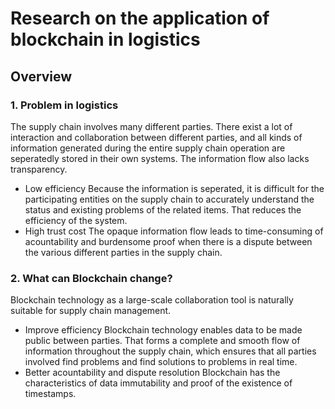 # Research on the application of blockchain in logistics
## Overview
### 1. Problem in logistics
The supply chain involves many different parties. There exist a lot of interaction and collaboration between different parties, and all kinds of information generated during the entire supply chain operation are seperatedly stored in their own systems. The information flow also lacks transparency.
* Low efficiency
  Because the information is seperated, it is difficult for the participating entities on the supply chain to accurately understand the status and existing problems of the related items. That reduces the efficiency of the system.
* High trust cost
  The opaque information flow leads to time-consuming of acountability and burdensome proof when there is a dispute between the various different parties in the supply chain.
### 2. What can Blockchain change?
Blockchain technology as a large-scale collaboration tool is naturally suitable for supply chain management.
* Improve efficiency
  Blockchain technology enables data to be made public between parties. That forms a complete and smooth flow of information throughout the supply chain, which ensures that all parties involved find problems and find solutions to problems in real time.
* Better acountability and dispute resolution
  Blockchain has the characteristics of data immutability and proof of the existence of timestamps.
